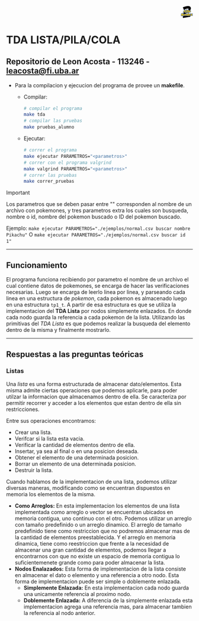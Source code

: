 <div align="right">
<img width="32px" src="img/algo2.svg">
</div>

# TDA LISTA/PILA/COLA

## Repositorio de Leon Acosta - 113246 - leacosta@fi.uba.ar 

- Para la compilacion y ejecucion del programa de provee un **makefile**.

  - Compilar:

    ```bash
    # compilar el programa
    make tda
    # compilar las pruebas
    make pruebas_alumno
    ```

  - Ejecutar:

    ```bash
    # correr el programa
    make ejecutar PARAMETROS="<parametros>"
    # correr con el programa valgrind
    make valgrind PARAMETROS="<parametros>"
    # correr las pruebas
    make correr_pruebas
    ```

> [!IMPORTANT]
> Los parametros que se deben pasar entre "" corresponden al nombre de un archivo con pokemones, y tres parametros extra los cuales son busqueda, nombre o id, nombre del pokemon buscado o ID del pokemon buscado. 
>
> Ejemplo: `make ejecutar PARAMETROS="./ejemplos/normal.csv buscar nombre Pikachu"` O `make ejecutar PARAMETROS="./ejemplos/normal.csv buscar id 1"`

---

##  Funcionamiento

El programa funciona recibiendo por parametro el nombre de un archivo el cual contiene datos de pokemones, se encarga de hacer las verificaciones necesarias.
Luego se encarga de leerlo linea por linea, y parseando cada linea en una estructura de _pokemon_, cada pokemon es almacenado luego en una estructura `tp1_t`.
A partir de esa estructura es que se utiliza la implementacion del **TDA Lista** por nodos simplemente enlazados.
En donde cada nodo guarda la referencia a cada pokemon de la lista.
Utilizando las primitivas del _TDA Lista_ es que podemos realizar la busqueda del elemento dentro de la misma y finalmente mostrarlo.

---

## Respuestas a las preguntas teóricas

### Listas

Una _lista_ es una forma estructurada de almacenar dato/elementos. Esta misma admite ciertas operaciones que podemos aplicarle, para poder utilzar la informacion que almacenamos dentro de ella.
Se caracteriza por permitir recorrer y acceder a los elementos que estan dentro de ella sin restricciones.

Entre sus operaciones encontramos:

- Crear una lista.
- Verifcar si la lista esta vacia.
- Verificar la cantidad de elementos dentro de ella.
- Insertar, ya sea al final o en una posicion deseada.
- Obtener el elemento de una determinada posicion.
- Borrar un elemento de una determinada posicion.
- Destruir la lista.

Cuando hablamos de la implementacion de una lista, podemos utilizar diversas maneras, modificando como se encuentran dispuestos en memoria los elementos de la misma.

- **Como Arreglos:** En esta implementacion los elementos de una lista implementada como arreglo o vector se encuentran ubicados en memoria contigua, uno continuo con el otro. Podemos utilizar un arreglo con tamaño predefinido o un arreglo dinamico.
El arreglo de tamaño predefinido tiene como restriccion que no podremos almacenar mas de la cantidad de elementos preestablecida. Y el arreglo en memoria dinamica, tiene como reestriccion que frente a la necesidad de almacenar una gran cantidad de elementos, podemos llegar a encontrarnos con que no existe un espacio de memoria contigua lo suficientemenete grande como para poder almacenar la lista.
- **Nodos Enalazados:** Esta forma de implementacion de la lista consiste en almacenar el dato o elemento y una referencia a otro nodo. Esta forma de implementacion puede ser simple o doblemente enlazada.
    - **Simplemente Enlazada:** En esta implementacion cada nodo guarda una unicamente referencia al proximo nodo.
    - **Doblemente Enlazada:** A diferencia de la simplemente enlazada esta implementacion agrega una referencia mas, para almacenar tambien la referencia al nodo anterior.
